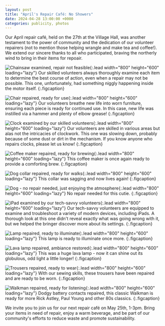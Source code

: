 ```yaml
---
layout: post
title: "April's Repair Café: No Showers"
date: 2024-04-28 13:00:00 +0000
categories: publicity, photos
---
```


Our April repair café, held on the 27th at the Village Hall, was another testament to the power of community and the dedication of our volunteer repairers (not to mention those helping wrangle and make tea and coffee!). We extend our sincere thanks to all who participated, braving the northerly wind to bring in their items for repoair.

![Chainsaw examined, repair not feasible](/assets/aprilShowers/chainsaw_notRepaired.jpeg){:.lead width="800" height="600" loading="lazy"}
Our skilled volunteers always thoroughly examine each item to determine the best course of action, even when a repair may not be possible. This one, unfortunately, had something niggly happening inside the motor itself.
{:.figcaption}

![Chair repaired, ready for use](/assets/aprilShowers/chair_repaired.jpeg){:.lead width="800" height="600" loading="lazy"}
Our volunteers breathe new life into worn furniture, ensuring each piece is ready for continued use. In this case, new life was instilled via a hammer and plenty of elbow grease!
{:.figcaption}

![Clock examined by our skilled volunteers](/assets/aprilShowers/clock_investigated.jpeg){:.lead width="800" height="600" loading="lazy"}
Our volunteers are skilled in various areas but alas not the intricacies of clockwork. This one was slowing down, probably because of some dust or dirt in the mechanism. If you know anyone who repairs clocks, please let us know!
{:.figcaption}

![Coffee maker repaired, ready for brewing](/assets/aprilShowers/coffeeMaker_repaired.jpeg){:.lead width="800" height="600" loading="lazy"}
This coffee maker is once again ready to provide a comforting brew.
{:.figcaption}

![Dog collar repaired, ready for walks](/assets/aprilShowers/collar_repaired.jpeg){:.lead width="800" height="600" loading="lazy"}
This collar was sagging and now lives again!
{:.figcaption}

![Dog - no repair needed, just enjoying the atmosphere](/assets/aprilShowers/dog_noRepairNeeded.jpeg){:.lead width="800" height="600" loading="lazy"}
No repair needed for this cutie.
{:.figcaption}

![iPad examined by our tech-savvy volunteers](/assets/aprilShowers/ipad_investigated.jpeg){:.lead width="800" height="600" loading="lazy"}
Our tech-savvy volunteers are equipped to examine and troubleshoot a variety of modern devices, including iPads. A thorough look at this one didn't reveal exactly what was going wrong with it, but we helped the bringer discover more about its settings.
{:.figcaption}

![Lamp repaired, ready to illuminate](/assets/aprilShowers/lamp_repaired.jpeg){:.lead width="800" height="600" loading="lazy"}
This lamp is ready to illuminate once more.
{:.figcaption}

![Lava lamp repaired, ambiance restored](/assets/aprilShowers/lavaLamp_repaired.jpeg){:.lead width="800" height="600" loading="lazy"}
This was a huge lava lamp - now it can shine out its globulous, odd light a little longer!
{:.figcaption}

![Trousers repaired, ready to wear](/assets/aprilShowers/trousers_repaired.jpeg){:.lead width="800" height="600" loading="lazy"} 
With our sewing skills, these trousers have been repaired and are ready to be worn.
{:.figcaption}

![Walkman repaired, ready for listening](/assets/aprilShowers/walkman_repaired.jpeg){:.lead width="800" height="600" loading="lazy"}
Dodgy battery contacts repaired, this classic Walkman is ready for more Rick Astley, Paul Young and other 80s classics.
{:.figcaption}

We invite you to join us for our next repair café on May 25th, 1-3pm. Bring your items in need of repair, enjoy a warm beverage, and be part of our community's efforts to reduce waste and promote sustainability.